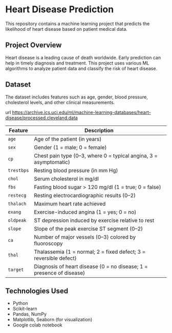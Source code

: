 # Heart Disease Prediction

This repository contains a machine learning project that predicts the likelihood of heart disease based on patient medical data.

## Project Overview

Heart disease is a leading cause of death worldwide. Early prediction can help in timely diagnosis and treatment. This project uses various ML algorithms to analyze patient data and classify the risk of heart disease.




## Dataset

The dataset includes features such as age, gender, blood pressure, cholesterol levels, and other clinical measurements.

url
https://archive.ics.uci.edu/ml/machine-learning-databases/heart-disease/processed.cleveland.data

| Feature    | Description                                                          |
| ---------- | -------------------------------------------------------------------- |
| `age`      | Age of the patient (in years)                                        |
| `sex`      | Gender (1 = male; 0 = female)                                        |
| `cp`       | Chest pain type (0–3, where 0 = typical angina, 3 = asymptomatic)    |
| `trestbps` | Resting blood pressure (in mm Hg)                                    |
| `chol`     | Serum cholesterol in mg/dl                                           |
| `fbs`      | Fasting blood sugar > 120 mg/dl (1 = true; 0 = false)                |
| `restecg`  | Resting electrocardiographic results (0–2)                           |
| `thalach`  | Maximum heart rate achieved                                          |
| `exang`    | Exercise-induced angina (1 = yes; 0 = no)                            |
| `oldpeak`  | ST depression induced by exercise relative to rest                   |
| `slope`    | Slope of the peak exercise ST segment (0–2)                          |
| `ca`       | Number of major vessels (0–3) colored by fluoroscopy                 |
| `thal`     | Thalassemia (1 = normal; 2 = fixed defect; 3 = reversible defect)    |
| `target`   | Diagnosis of heart disease (0 = no disease; 1 = presence of disease) |


## Technologies Used

- Python  
- Scikit-learn  
- Pandas, NumPy  
- Matplotlib, Seaborn (for visualization)  
- Google colab notebook


